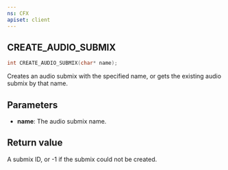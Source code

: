```yaml
---
ns: CFX
apiset: client
---
```

## CREATE_AUDIO_SUBMIX

```c
int CREATE_AUDIO_SUBMIX(char* name);
```

Creates an audio submix with the specified name, or gets the existing audio submix by that name.

## Parameters
* **name**: The audio submix name.

## Return value
A submix ID, or -1 if the submix could not be created.
